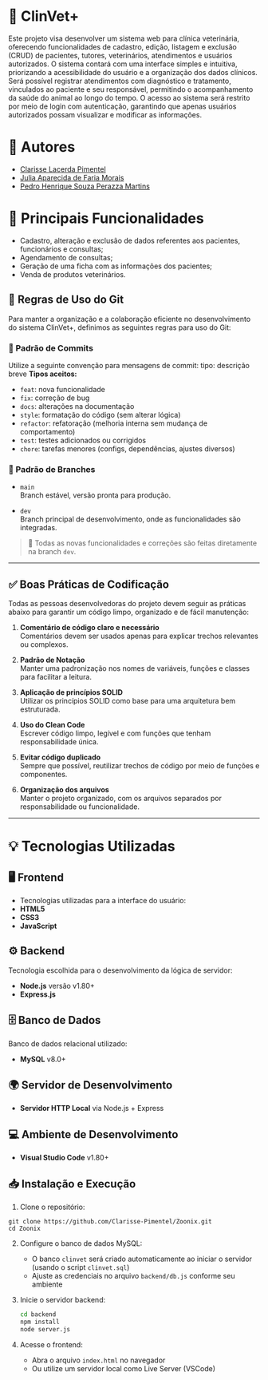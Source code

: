# 🐾 ClinVet+
Este projeto visa desenvolver um sistema web para clínica veterinária, oferecendo funcionalidades de cadastro, edição, listagem e exclusão (CRUD) de pacientes, tutores, veterinários, atendimentos e usuários autorizados. O sistema contará com uma interface simples e intuitiva, priorizando a acessibilidade do usuário e a organização dos dados clínicos. Será possível registrar atendimentos com diagnóstico e tratamento, vinculados ao paciente e seu responsável, permitindo o acompanhamento da saúde do animal ao longo do tempo. O acesso ao sistema será restrito por meio de login com autenticação, garantindo que apenas usuários autorizados possam visualizar e modificar as informações.

# 👤 **Autores**
- [Clarisse Lacerda Pimentel](https://github.com/Clarisse-Pimentel)
- [Julia Aparecida de Faria Morais](https://github.com/eijuliamorais)
- [Pedro Henrique Souza Perazza Martins](https://github.com/PedroidG) 

# 🔑 **Principais Funcionalidades**
- Cadastro, alteração e exclusão de dados referentes aos pacientes, funcionários e consultas;
- Agendamento de consultas;
- Geração de uma ficha com as informações dos pacientes;
- Venda de produtos veterinários.

## 📌 Regras de Uso do Git

Para manter a organização e a colaboração eficiente no desenvolvimento do sistema ClinVet+, definimos as seguintes regras para uso do Git:
### 📝 Padrão de Commits
Utilize a seguinte convenção para mensagens de commit:
tipo: descrição breve
**Tipos aceitos:**
- `feat`: nova funcionalidade
- `fix`: correção de bug
- `docs`: alterações na documentação
- `style`: formatação do código (sem alterar lógica)
- `refactor`: refatoração (melhoria interna sem mudança de comportamento)
- `test`: testes adicionados ou corrigidos
- `chore`: tarefas menores (configs, dependências, ajustes diversos)

### 🌿 Padrão de Branches
- `main`  
  Branch estável, versão pronta para produção.

- `dev`  
  Branch principal de desenvolvimento, onde as funcionalidades são integradas.

> 📌 Todas as novas funcionalidades e correções são feitas diretamente na branch `dev`.  

---


## ✅ Boas Práticas de Codificação

Todas as pessoas desenvolvedoras do projeto devem seguir as práticas abaixo para garantir um código limpo, organizado e de fácil manutenção:

1. **Comentário de código claro e necessário**  
   Comentários devem ser usados apenas para explicar trechos relevantes ou complexos.

2. **Padrão de Notação**  
   Manter uma padronização nos nomes de variáveis, funções e classes para facilitar a leitura.

3. **Aplicação de princípios SOLID**  
   Utilizar os princípios SOLID como base para uma arquitetura bem estruturada.

4. **Uso do Clean Code**  
   Escrever código limpo, legível e com funções que tenham responsabilidade única.

5. **Evitar código duplicado**  
   Sempre que possível, reutilizar trechos de código por meio de funções e componentes.

6. **Organização dos arquivos**  
   Manter o projeto organizado, com os arquivos separados por responsabilidade ou funcionalidade.

---

# 💡 Tecnologias Utilizadas
## 🖥️ Frontend
- Tecnologias utilizadas para a interface do usuário:
- **HTML5**
- **CSS3**
- **JavaScript**

## ⚙️ Backend
Tecnologia escolhida para o desenvolvimento da lógica de servidor:
- **Node.js** versão v1.80+  
- **Express.js**

## 🗄️ Banco de Dados
Banco de dados relacional utilizado:
- **MySQL** v8.0+

## 🌍 Servidor de Desenvolvimento
- **Servidor HTTP Local** via Node.js + Express

## 💻 Ambiente de Desenvolvimento
- **Visual Studio Code** v1.80+

## 📥 Instalação e Execução
1. Clone o repositório:
```
git clone https://github.com/Clarisse-Pimentel/Zoonix.git
cd Zoonix
```
2. Configure o banco de dados MySQL:
   - O banco `clinvet` será criado automaticamente ao iniciar o servidor (usando o script `clinvet.sql`)
   - Ajuste as credenciais no arquivo `backend/db.js` conforme seu ambiente

3. Inicie o servidor backend:

   ```bash
   cd backend
   npm install
   node server.js
   ```

4. Acesse o frontend:
   - Abra o arquivo `index.html` no navegador
   - Ou utilize um servidor local como Live Server (VSCode)
